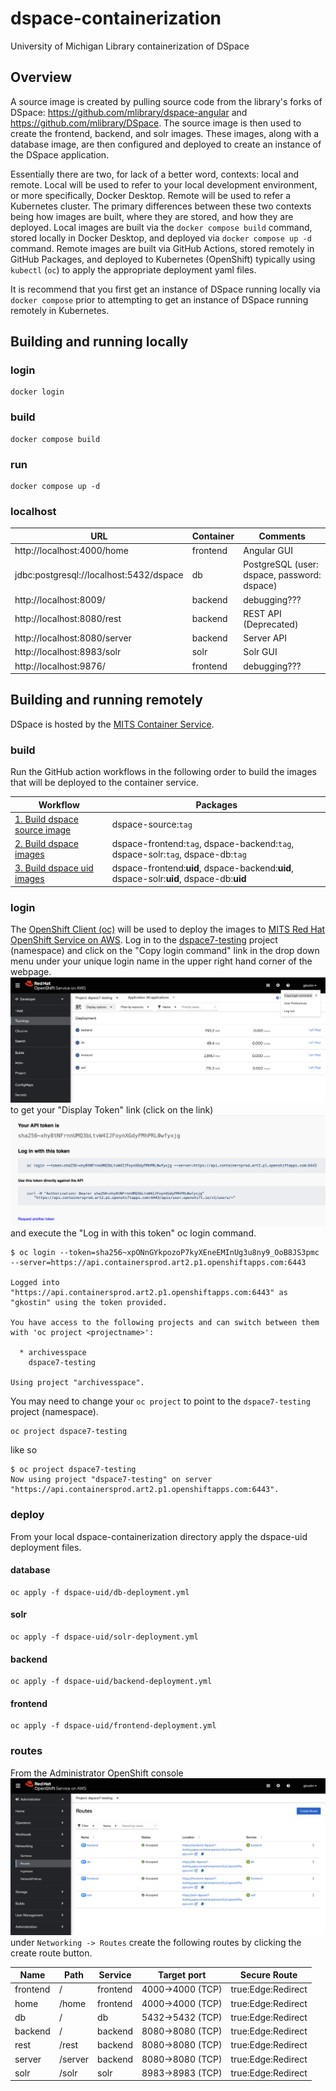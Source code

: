 # dspace-containerization
University of Michigan Library containerization of DSpace
## Overview
A source image is created by pulling source code from the library's forks of DSpace: https://github.com/mlibrary/dspace-angular and  https://github.com/mlibrary/DSpace. The source image is then used to create the frontend, backend, and solr images. These images, along with a database image, are then configured and deployed to create an instance of the DSpace application.  

Essentially there are two, for lack of a better word, contexts: local and remote. Local will be used to refer to your local development environment, or more specifically, Docker Desktop. Remote will be used to refer a Kubernetes cluster. The primary differences between these two contexts being how images are built, where they are stored, and how they are deployed. Local images are built via the `docker compose build` command, stored locally in Docker Desktop, and deployed via `docker compose up -d` command. Remote images are built via GitHub Actions, stored remotely in GitHub Packages, and deployed to Kubernetes (OpenShift) typically using `kubectl` (`oc`) to apply the appropriate deployment yaml files.

It is recommend that you first get an instance of DSpace running locally via `docker compose` prior to attempting to get an instance of DSpace running remotely in Kubernetes.
## Building and running locally
### login
```shell
docker login
```
### build
```shell
docker compose build
```
### run
``` shell
docker compose up -d
```
### localhost
| URL                                     | Container | Comments                                     |
|-----------------------------------------|-----------|----------------------------------------------|
| http://localhost:4000/home              | frontend  | Angular GUI                                  |
| jdbc:postgresql://localhost:5432/dspace | db        | PostgreSQL  (user: dspace, password: dspace) |
| http://localhost:8009/                  | backend   | debugging???                                 |
| http://localhost:8080/rest              | backend   | REST API (Deprecated)                        |
| http://localhost:8080/server            | backend   | Server API                                   |
| http://localhost:8983/solr              | solr      | Solr GUI                                     |
| http://localhost:9876/                  | frontend  | debugging???                                 |
## Building and running remotely
DSpace is hosted by the [MITS Container Service](https://its.umich.edu/computing/virtualization-cloud/container-service/).
### build
Run the GitHub action workflows in the following order to build the images that will be deployed to the container service.

| Workflow                                                                                                                        | Packages                                                                                 |
|---------------------------------------------------------------------------------------------------------------------------------|------------------------------------------------------------------------------------------|
| [1. Build dspace source image](https://github.com/mlibrary/dspace-containerization/actions/workflows/build-source-image.yml)    | dspace-source:`tag`                                                                      |
| [2. Build dspace images](https://github.com/mlibrary/dspace-containerization/actions/workflows/build-dspace-images.yml)         | dspace-frontend:`tag`, dspace-backend:`tag`, dspace-solr:`tag`, dspace-db:`tag`          |
| [3. Build dspace uid images](https://github.com/mlibrary/dspace-containerization/actions/workflows/build-dspace-uid-images.yml) | dspace-frontend:**uid**, dspace-backend:**uid**, dspace-solr:**uid**, dspace-db:**uid**  |
### login
The [OpenShift Client (oc)](https://docs.openshift.com/container-platform/4.13/cli_reference/openshift_cli/getting-started-cli.html) will be used to deploy the images to [MITS Red Hat OpenShift Service on AWS](https://containers.aws.web.umich.edu/). Log in to the [dspace7-testing](https://console-openshift-console.apps.containersprod.art2.p1.openshiftapps.com/topology/ns/dspace7-testing?view=list) project (namespace) and click on the "Copy login command" link in the drop down menu under your unique login name in the upper right hand corner of the webpage. ![copy login command](images/copy-login-command.png) to get your "Display Token" link (click on the link) ![your API token](images/your-api-token.png) and execute the "Log in with this token" oc login command.
```
$ oc login --token=sha256~xpONnGYkpozoP7kyXEneEMInUg3u8ny9_OoB8JS3pmc --server=https://api.containersprod.art2.p1.openshiftapps.com:6443

Logged into "https://api.containersprod.art2.p1.openshiftapps.com:6443" as "gkostin" using the token provided.

You have access to the following projects and can switch between them with 'oc project <projectname>':

  * archivesspace
    dspace7-testing

Using project "archivesspace".
```
You may need to change your `oc project` to point to the `dspace7-testing` project (namespace).
```shell
oc project dspace7-testing
```
like so
```
$ oc project dspace7-testing
Now using project "dspace7-testing" on server "https://api.containersprod.art2.p1.openshiftapps.com:6443".
```
### deploy
From your local dspace-containerization directory apply the dspace-uid deployment files.
#### database
```shell
oc apply -f dspace-uid/db-deployment.yml
```
#### solr
```shell
oc apply -f dspace-uid/solr-deployment.yml
```
#### backend
```shell
oc apply -f dspace-uid/backend-deployment.yml
```
#### frontend
```shell
oc apply -f dspace-uid/frontend-deployment.yml
```
### routes
From the Administrator OpenShift console ![networking-routes](images/networking-routes.png) under `Networking -> Routes` create the following routes by clicking the create route button.

| Name     | Path    | Service  | Target port      | Secure Route       |
|----------|---------|----------|------------------|--------------------|
| frontend | /       | frontend | 4000->4000 (TCP) | true:Edge:Redirect |
| home     | /home   | frontend | 4000->4000 (TCP) | true:Edge:Redirect |
| db       | /       | db       | 5432->5432 (TCP) | true:Edge:Redirect |
| backend  | /       | backend  | 8080->8080 (TCP) | true:Edge:Redirect |
| rest     | /rest   | backend  | 8080->8080 (TCP) | true:Edge:Redirect |
| server   | /server | backend  | 8080->8080 (TCP) | true:Edge:Redirect |
| solr     | /solr   | solr     | 8983->8983 (TCP) | true:Edge:Redirect |
